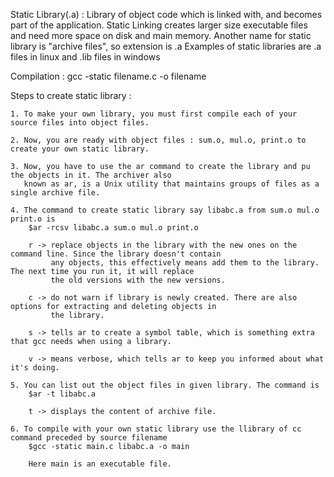 Static Library(.a) : Library of object code which is linked with, and becomes part of the application. Static Linking 			   creates larger size executable files and need more space on disk and main memory. Another name
		     for static library is "archive files", so extension is .a
		     Examples of static libraries are .a files in linux and .lib files in windows

Compilation : gcc -static filename.c -o filename

Steps to create static library :
```
1. To make your own library, you must first compile each of your source files into object files.

2. Now, you are ready with object files : sum.o, mul.o, print.o to create your own static library.

3. Now, you have to use the ar command to create the library and pu the objects in it. The archiver also 
   known as ar, is a Unix utility that maintains groups of files as a single archive file. 

4. The command to create static library say libabc.a from sum.o mul.o print.o is
	$ar -rcsv libabc.a sum.o mul.o print.o

	r -> replace objects in the library with the new ones on the command line. Since the library doesn't contain
	     any objects, this effectively means add them to the library. The next time you run it, it will replace
	     the old versions with the new versions.

	c -> do not warn if library is newly created. There are also options for extracting and deleting objects in
	     the library.

	s -> tells ar to create a symbol table, which is something extra that gcc needs when using a library.

	v -> means verbose, which tells ar to keep you informed about what it's doing.

5. You can list out the object files in given library. The command is
	$ar -t libabc.a

	t -> displays the content of archive file.

6. To compile with your own static library use the llibrary of cc command preceded by source filename
	$gcc -static main.c libabc.a -o main

	Here main is an executable file.
```
